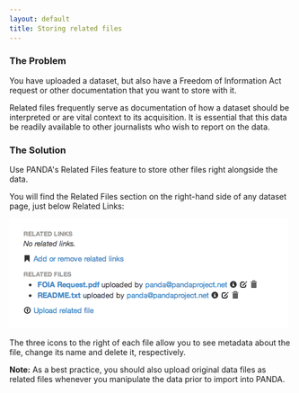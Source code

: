 ```yaml
---
layout: default 
title: Storing related files
---
```


### The Problem

You have uploaded a dataset, but also have a Freedom of Information Act request or other documentation that you want to store with it.

Related files frequently serve as documentation of how a dataset should be interpreted or are vital context to its acquisition. It is essential that this data be readily available to other journalists who wish to report on the data.

### The Solution

Use PANDA's Related Files feature to store other files right alongside the data.

You will find the Related Files section on the right-hand side of any dataset page, just below Related Links:

![Related Files](/images/panda-related-files.png)

The three icons to the right of each file allow you to see metadata about the file, change its name and delete it, respectively.

**Note:** As a best practice, you should also upload original data files as related files whenever you manipulate the data prior to import into PANDA.

